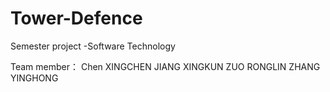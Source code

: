 # Tower-Defence
Semester project -Software Technology 

Team member：
  Chen XINGCHEN
  JIANG XINGKUN
  ZUO RONGLIN
  ZHANG YINGHONG
